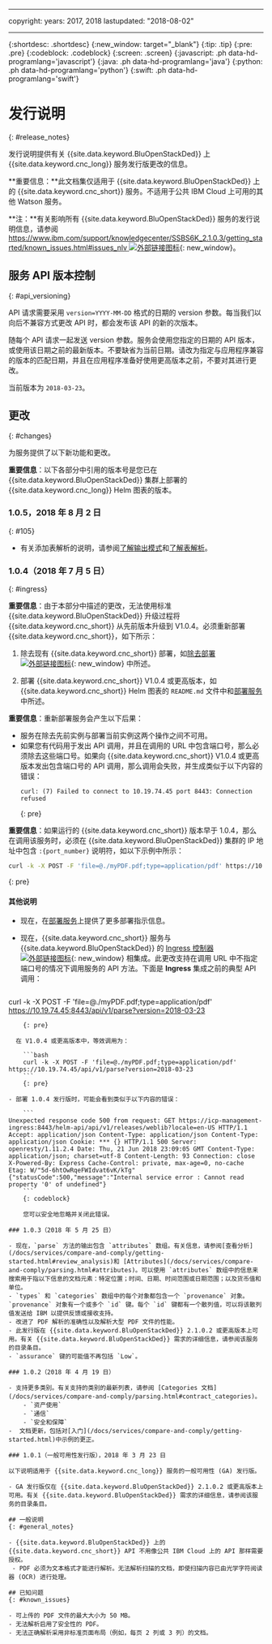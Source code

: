 
---

copyright:
  years: 2017, 2018
lastupdated: "2018-08-02"

---

{:shortdesc: .shortdesc}
{:new_window: target="_blank"}
{:tip: .tip}
{:pre: .pre}
{:codeblock: .codeblock}
{:screen: .screen}
{:javascript: .ph data-hd-programlang='javascript'}
{:java: .ph data-hd-programlang='java'}
{:python: .ph data-hd-programlang='python'}
{:swift: .ph data-hd-programlang='swift'}

# 发行说明
{: #release_notes}

发行说明提供有关 {{site.data.keyword.BluOpenStackDed}} 上 {{site.data.keyword.cnc_long}} 服务发行版更改的信息。

**重要信息：**此文档集仅适用于 {{site.data.keyword.BluOpenStackDed}} 上的 {{site.data.keyword.cnc_short}} 服务。不适用于公共 IBM Cloud 上可用的其他 Watson 服务。

**注：**有关影响所有 {{site.data.keyword.BluOpenStackDed}} 服务的发行说明信息，请参阅 [https://www.ibm.com/support/knowledgecenter/SSBS6K_2.1.0.3/getting_started/known_issues.html#issues_nlv ![外部链接图标](../../icons/launch-glyph.svg "外部链接图标")](https://www.ibm.com/support/knowledgecenter/SSBS6K_2.1.0.3/getting_started/known_issues.html#issues_nlv){: new_window}。

## 服务 API 版本控制
{: #api_versioning}

API 请求需要采用 `version=YYYY-MM-DD` 格式的日期的 version 参数。每当我们以向后不兼容方式更改 API 时，都会发布该 API 的新的次版本。

随每个 API 请求一起发送 version 参数。服务会使用您指定的日期的 API 版本，或使用该日期之前的最新版本。不要缺省为当前日期。请改为指定与应用程序兼容的版本的匹配日期，并且在应用程序准备好使用更高版本之前，不要对其进行更改。

当前版本为 `2018-03-23`。

## 更改
{: #changes}

为服务提供了以下新功能和更改。

**重要信息**：以下各部分中引用的版本号是您已在 {{site.data.keyword.BluOpenStackDed}} 集群上部署的 {{site.data.keyword.cnc_long}} Helm 图表的版本。

### 1.0.5，2018 年 8 月 2 日
{: #105}

  - 有关添加表解析的说明，请参阅[了解输出模式](/docs/services/compare-and-comply/schema.html#output_schema)和[了解表解析](/docs/services/compare-and-comply/tables.html#understanding_tables)。


### 1.0.4（2018 年 7 月 5 日）
{: #ingress}

**重要信息**：由于本部分中描述的更改，无法使用标准 {{site.data.keyword.BluOpenStackDed}} 升级过程将 {{site.data.keyword.cnc_short}} 从先前版本升级到 V1.0.4。必须重新部署 {{site.data.keyword.cnc_short}}，如下所示：

1.  除去现有 {{site.data.keyword.cnc_short}} 部署，如[除去部署 ![外部链接图标](../../icons/launch-glyph.svg "外部链接图标")](https://www.ibm.com/support/knowledgecenter/SSBS6K_2.1.0.3/manage_applications/remove_app.html){: new_window} 中所述。

1.  部署 {{site.data.keyword.cnc_short}} V1.0.4 或更高版本，如 {{site.data.keyword.cnc_short}} Helm 图表的 `README.md` 文件中和[部署服务](/docs/services/compare-and-comply/deploy.html)中所述。

**重要信息**：重新部署服务会产生以下后果：

- 服务在除去先前实例与部署当前实例这两个操作之间不可用。
- 如果您有代码用于发出 API 调用，并且在调用的 URL 中包含端口号，那么必须除去这些端口号。如果向 {{site.data.keyword.cnc_short}} V1.0.4 或更高版本发出包含端口号的 API 调用，那么调用会失败，并生成类似于以下内容的错误：
  ```
  curl: (7) Failed to connect to 10.19.74.45 port 8443: Connection refused
  ```
  {: pre}

**重要信息**：如果运行的 {{site.data.keyword.cnc_short}} 版本早于 1.0.4，那么在调用该服务时，必须在 {{site.data.keyword.BluOpenStackDed}} 集群的 IP 地址中包含 `:{port_number}` 说明符，如以下示例中所示：
```bash
curl -k -X POST -F 'file=@./myPDF.pdf;type=application/pdf' https://10.19.74.45:8443/api/v1/parse?version=2018-03-23
```
{: pre}

#### 其他说明

-   现在，在[部署服务](/docs/services/compare-and-comply/deploy.html)上提供了更多部署指示信息。
-   现在，{{site.data.keyword.cnc_short}} 服务与 {{site.data.keyword.BluOpenStackDed}} 的 [Ingress 控制器 ![外部链接图标](../../icons/launch-glyph.svg "外部链接图标")](https://www.ibm.com/support/knowledgecenter/SSBS6K_2.1.0.3/getting_started/components.html){: new_window} 相集成。此更改支持在调用 URL 中不指定端口号的情况下调用服务的 API 方法。下面是 **Ingress** 集成之前的典型 API 调用：

    ```bash
curl -k -X POST -F 'file=@./myPDF.pdf;type=application/pdf' https://10.19.74.45:8443/api/v1/parse?version=2018-03-23
```
    {: pre}

  在 V1.0.4 或更高版本中，等效调用为：

    ```bash
    curl -k -X POST -F 'file=@./myPDF.pdf;type=application/pdf' https://10.19.74.45/api/v1/parse?version=2018-03-23
    ```
    {: pre}

- 部署 1.0.4 发行版时，可能会看到类似于以下内容的错误：

    ```
Unexpected response code 500 from request: GET https://icp-management-ingress:8443/helm-api/api/v1/releases/weblib?locale=en-US HTTP/1.1 Accept: application/json Content-Type: application/json Content-Type: application/json Cookie: *** {} HTTP/1.1 500 Server: openresty/1.11.2.4 Date: Thu, 21 Jun 2018 23:09:05 GMT Content-Type: application/json; charset=utf-8 Content-Length: 93 Connection: close X-Powered-By: Express Cache-Control: private, max-age=0, no-cache Etag: W/"5d-6htOwRqeFWIdvat6vK/kTg" {"statusCode":500,"message":"Internal service error : Cannot read property '0' of undefined"}
    ```
    {: codeblock}

    您可以安全地忽略并关闭此错误。

### 1.0.3（2018 年 5 月 25 日）

- 现在，`parse` 方法的输出包含 `attributes` 数组。有关信息，请参阅[查看分析](/docs/services/compare-and-comply/getting-started.html#review_analysis)和 [Attributes](/docs/services/compare-and-comply/parsing.html#attributes)。可以使用 `attributes` 数组中的信息来搜索用于指以下信息的文档元素：特定位置；时间、日期、时间范围或日期范围；以及货币值和单位。
- `types` 和 `categories` 数组中的每个对象都包含一个 `provenance` 对象。`provenance` 对象有一个或多个 `id` 键。每个 `id` 键都有一个散列值，可以将该散列值发送给 IBM 以提供反馈或接收支持。
- 改进了 PDF 解析的准确性以及解析大型 PDF 文件的性能。
- 此发行版在 {{site.data.keyword.BluOpenStackDed}} 2.1.0.2 或更高版本上可用。有关 {{site.data.keyword.BluOpenStackDed}} 需求的详细信息，请参阅该服务的目录条目。
- `assurance` 键的可能值不再包括 `Low`。

### 1.0.2（2018 年 4 月 19 日）

- 支持更多类别。有关支持的类别的最新列表，请参阅 [Categories 文档](/docs/services/compare-and-comply/parsing.html#contract_categories)。
    - `资产使用`
    - `通信`
    - `安全和保障`
-  文档更新，包括对[入门](/docs/services/compare-and-comply/getting-started.html)中示例的更正。

### 1.0.1（一般可用性发行版），2018 年 3 月 23 日

以下说明适用于 {{site.data.keyword.cnc_long}} 服务的一般可用性 (GA) 发行版。

- GA 发行版仅在 {{site.data.keyword.BluOpenStackDed}} 2.1.0.2 或更高版本上可用。有关 {{site.data.keyword.BluOpenStackDed}} 需求的详细信息，请参阅该服务的目录条目。

## 一般说明
{: #general_notes}

- {{site.data.keyword.BluOpenStackDed}} 上的 {{site.data.keyword.cnc_short}} API 不用像公共 IBM Cloud 上的 API 那样需要授权。
 - PDF 必须为文本格式才能进行解析。无法解析扫描的文档，即使扫描内容已由光学字符阅读器 (OCR) 进行处理。

## 已知问题
{: #known_issues}

- 可上传的 PDF 文件的最大大小为 50 MB。
- 无法解析启用了安全性的 PDF。
- 无法正确解析采用非标准页面布局（例如，每页 2 列或 3 列）的文档。
